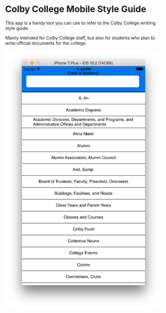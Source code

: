 # Colby College Mobile Style Guide

This app is a handy tool you can use to refer to the Colby College writiing style guide. 

Mainly intended for Colby College staff, but also for students who plan to write official documents for the college.


![Demo](/demo/demo.png)
